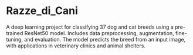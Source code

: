 # Razze_di_Cani
 A deep learning project for classifying 37 dog and cat breeds using a pre-trained ResNet50 model. Includes data preprocessing, augmentation, fine-tuning, and evaluation. The model predicts the breed from an input image, with applications in veterinary clinics and animal shelters.
